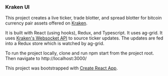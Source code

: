 ### Kraken UI

This project creates a live ticker, trade blotter, and spread blotter for bitcoin currency pair assets offered on [Kraken](https://www.kraken.com/).

It is built with React (using hooks), Redux, and Typescript. It uses ag-grid. It uses [Kraken's Websocket API](https://docs.kraken.com/websockets/) to source ticker updates. The updates are fed into a Redux store which is watched by ag-grid.

To run the project locally, clone and run npm start from the project root. Then navigate to http://localhost:3000/

This project was bootstrapped with [Create React App](https://github.com/facebook/create-react-app).
